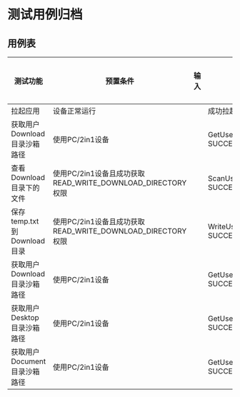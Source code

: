 # 测试用例归档

## 用例表

| 测试功能                  | 预置条件                                       | 输入 | 预期输出                   | 是否自动 | 测试结果 |
|-----------------------|--------------------------------------------| ---- | -------------------------- | -------- | -------- |
| 拉起应用                  | 设备正常运行                                     |      | 成功拉起应用，主页元素齐备 | 是       | Pass     |
| 获取用户 Download 目录沙箱路径  | 使用PC/2in1设备                                     |      | GetUserDownloadDirExample SUCCESS                   | 是       | Pass     |
| 查看Download目录下的文件      | 使用PC/2in1设备且成功获取READ_WRITE_DOWNLOAD_DIRECTORY权限 |      | ScanUserDownloadDirPathExample SUCCESS                  | 是       | pass     |
| 保存 temp.txt 到 Download 目录 | 使用PC/2in1设备且成功获取READ_WRITE_DOWNLOAD_DIRECTORY权限 |      | WriteUserDownloadDirPathExample SUCCESS                   | 是       | pass     |
| 获取用户Download目录沙箱路径    | 使用PC/2in1设备                                   |      | GetUserDownloadDirPathExample SUCCESS                  | 是       | pass     |
| 获取用户Desktop目录沙箱路径     | 使用PC/2in1设备                                     |      | GetUserDesktopDirPathExample SUCCESS                   | 是       | pass     |
| 获取用户Document目录沙箱路径    | 使用PC/2in1设备                                     |      | GetUserDocumentDirPathExample SUCCESS                    | 是       | pass     |

